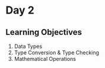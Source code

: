 # Day 2
## Learning Objectives
  1. Data Types
  2. Type Conversion & Type Checking
  3. Mathematical Operations


